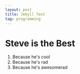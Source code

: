 ```yaml
---
layout: post
title: Jekyll Test
tag: programming
---
```


<h1>Steve is the Best</h1>

1. Because he's cool
2. Because he's rad
3. Because he's awesomerad